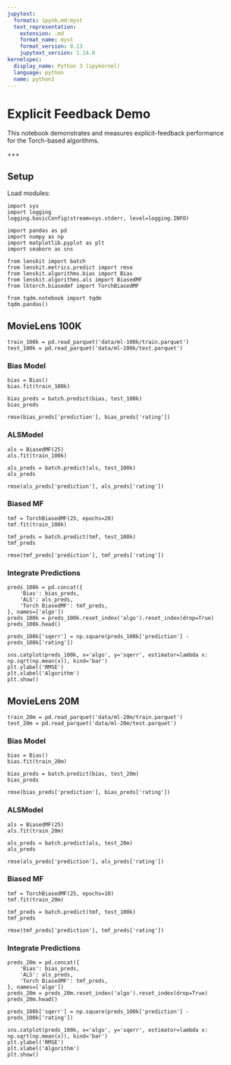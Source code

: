 ```yaml
---
jupytext:
  formats: ipynb,md:myst
  text_representation:
    extension: .md
    format_name: myst
    format_version: 0.13
    jupytext_version: 1.14.0
kernelspec:
  display_name: Python 3 (ipykernel)
  language: python
  name: python3
---
```


# Explicit Feedback Demo

This notebook demonstrates and measures explicit-feedback performance for the Torch-based algorithms.

+++

## Setup

Load modules:

```{code-cell} ipython3
import sys
import logging
logging.basicConfig(stream=sys.stderr, level=logging.INFO)
```

```{code-cell} ipython3
import pandas as pd
import numpy as np
import matplotlib.pyplot as plt
import seaborn as sns
```

```{code-cell} ipython3
from lenskit import batch
from lenskit.metrics.predict import rmse
from lenskit.algorithms.bias import Bias
from lenskit.algorithms.als import BiasedMF
from lktorch.biasedmf import TorchBiasedMF
```

```{code-cell} ipython3
from tqdm.notebook import tqdm
tqdm.pandas()
```

## MovieLens 100K

```{code-cell} ipython3
train_100k = pd.read_parquet('data/ml-100k/train.parquet')
test_100k = pd.read_parquet('data/ml-100k/test.parquet')
```

### Bias Model

```{code-cell} ipython3
bias = Bias()
bias.fit(train_100k)
```

```{code-cell} ipython3
bias_preds = batch.predict(bias, test_100k)
bias_preds
```

```{code-cell} ipython3
rmse(bias_preds['prediction'], bias_preds['rating'])
```

### ALSModel

```{code-cell} ipython3
als = BiasedMF(25)
als.fit(train_100k)
```

```{code-cell} ipython3
als_preds = batch.predict(als, test_100k)
als_preds
```

```{code-cell} ipython3
rmse(als_preds['prediction'], als_preds['rating'])
```

### Biased MF

```{code-cell} ipython3
tmf = TorchBiasedMF(25, epochs=20)
tmf.fit(train_100k)
```

```{code-cell} ipython3
tmf_preds = batch.predict(tmf, test_100k)
tmf_preds
```

```{code-cell} ipython3
rmse(tmf_preds['prediction'], tmf_preds['rating'])
```

### Integrate Predictions


```{code-cell} ipython3
preds_100k = pd.concat({
    'Bias': bias_preds,
    'ALS': als_preds,
    'Torch BiasedMF': tmf_preds,
}, names=['algo'])
preds_100k = preds_100k.reset_index('algo').reset_index(drop=True)
preds_100k.head()
```

```{code-cell} ipython3
preds_100k['sqerr'] = np.square(preds_100k['prediction'] - preds_100k['rating'])
```

```{code-cell} ipython3
sns.catplot(preds_100k, x='algo', y='sqerr', estimator=lambda x: np.sqrt(np.mean(x)), kind='bar')
plt.ylabel('RMSE')
plt.xlabel('Algorithm')
plt.show()
```

## MovieLens 20M

```{code-cell} ipython3
train_20m = pd.read_parquet('data/ml-20m/train.parquet')
test_20m = pd.read_parquet('data/ml-20m/test.parquet')
```

### Bias Model

```{code-cell} ipython3
bias = Bias()
bias.fit(train_20m)
```

```{code-cell} ipython3
bias_preds = batch.predict(bias, test_20m)
bias_preds
```

```{code-cell} ipython3
rmse(bias_preds['prediction'], bias_preds['rating'])
```

### ALSModel

```{code-cell} ipython3
als = BiasedMF(25)
als.fit(train_20m)
```

```{code-cell} ipython3
als_preds = batch.predict(als, test_20m)
als_preds
```

```{code-cell} ipython3
rmse(als_preds['prediction'], als_preds['rating'])
```

### Biased MF

```{code-cell} ipython3
tmf = TorchBiasedMF(25, epochs=10)
tmf.fit(train_20m)
```

```{code-cell} ipython3
tmf_preds = batch.predict(tmf, test_100k)
tmf_preds
```

```{code-cell} ipython3
rmse(tmf_preds['prediction'], tmf_preds['rating'])
```

### Integrate Predictions


```{code-cell} ipython3
preds_20m = pd.concat({
    'Bias': bias_preds,
    'ALS': als_preds,
    'Torch BiasedMF': tmf_preds,
}, names=['algo'])
preds_20m = preds_20m.reset_index('algo').reset_index(drop=True)
preds_20m.head()
```

```{code-cell} ipython3
preds_100k['sqerr'] = np.square(preds_100k['prediction'] - preds_100k['rating'])
```

```{code-cell} ipython3
sns.catplot(preds_100k, x='algo', y='sqerr', estimator=lambda x: np.sqrt(np.mean(x)), kind='bar')
plt.ylabel('RMSE')
plt.xlabel('Algorithm')
plt.show()
```

```{code-cell} ipython3

```
